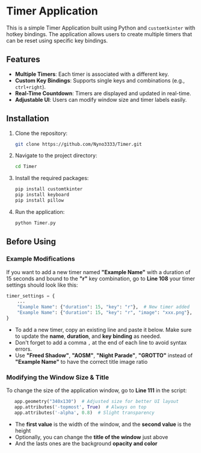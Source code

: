 
# Timer Application

This is a simple Timer Application built using Python and `customtkinter` with hotkey bindings. The application allows users to create multiple timers that can be reset using specific key bindings.

## Features

- **Multiple Timers**: Each timer is associated with a different key.
- **Custom Key Bindings**: Supports single keys and combinations (e.g., `ctrl+right`).
- **Real-Time Countdown**: Timers are displayed and updated in real-time.
- **Adjustable UI**: Users can modify window size and timer labels easily.

## Installation

1. Clone the repository:

   ```bash
   git clone https://github.com/Nyno3333/Timer.git
   ```

2. Navigate to the project directory:

   ```bash
   cd Timer
   ```

3. Install the required packages:

   ```bash
   pip install customtkinter
   pip install keyboard
   pip install pillow

   ```

4. Run the application:

   ```bash
   python Timer.py
   ```

## Before  Using

### Example Modifications
If you want to add a new timer named **"Example Name"** with a duration of 15 seconds and bound to the **"r"** key combination, go to **Line 108**  your timer settings should look like this:

```python
timer_settings = {
    ...
    "Example Name": {"duration": 15, "key": "r"},  # New timer added   
    "Example Name": {"duration": 15, "key": "r", "image": "xxx.png"},  # New timer with image added
}
```

- To add a new timer, copy an existing line and paste it below. Make sure to update the **name**, **duration**, and **key binding** as needed.
- Don't forget to add a comma `,` at the end of each line to avoid syntax errors.
- Use **"Freed Shadow"**, **"AOSM"**, **"Night Parade"**, **"GROTTO"** instead of **"Example Name"** to have the correct title image ratio



### Modifying the Window Size & Title
To change the size of the application window, go to **Line 111** in the script:

```python
   app.geometry("340x130")  # Adjusted size for better UI layout
   app.attributes('-topmost', True)  # Always on top
   app.attributes('-alpha', 0.8)  # Slight transparency
```
- The **first value** is the width of the window, and the **second value** is the height
- Optionally, you can change the **title of the window** just above
- And the lasts ones are the background **opacity and color**  

